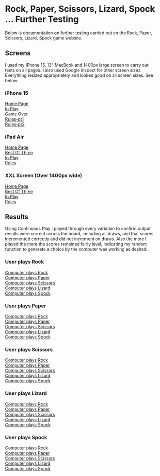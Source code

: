 # Rock, Paper, Scissors, Lizard, Spock ... Further Testing

Below is documentation on further testing carried out on the Rock, Paper, Scissors, Lizard, Spock game website.

## Screens

I used my iPhone 15, 13" MacBook and 1400px large screen to carry out tests on all pages. I also used Google Inspect for other screen sizes. Everything resized appropriately and looked good on all screen sizes. See below.

### iPhone 15

[Home Page](assets/readme/screenshots/testing/screens/iphone15-home.PNG)<br>
[In Play](assets/readme/screenshots/testing/screens/iphone15-inplay.PNG)<br>
[Game Over](assets/readme/screenshots/testing/screens/iphone15-bestofthree-end.PNG) <br>
[Rules-pt1](assets/readme/screenshots/testing/screens/iphone15-rules-top.PNG)<br>
[Rules-pt2](assets/readme/screenshots/testing/screens/iphone15-rules-bottom.PNG)<br>

### iPad Air

[Home Page](assets/readme/screenshots/testing/screens/ipadair-home.PNG)<br>
[Best Of Three](assets/readme/screenshots/testing/screens/ipadair-bestofthree.PNG)<br>
[In Play](assets/readme/screenshots/testing/screens/ipadair-inplay.PNG)<br>
[Rules](assets/readme/screenshots/testing/screens/ipadair-rules.PNG)<br>

### XXL Screen (Over 1400px wide)

[Home Page](assets/readme/screenshots/testing/screens/xxlscreen-home.PNG)<br>
[Best Of Three](assets/readme/screenshots/testing/screens/xxlscreen-bestofthree.PNG)<br>
[In Play](assets/readme/screenshots/testing/screens/xxlscreen-inplay.PNG)<br>
[Rules](assets/readme/screenshots/testing/screens/xxlscreen-rules.PNG)<br>

## Results

Using Continuous Play I played through every variation to confirm output results were correct across the board, including all draws, and that scores incremented correctly and did not increment on draws. Also the more I played the more the scores remained fairly level, indicating my random function to generate a choice by the computer was working as desired.

### User plays Rock

[Computer plays Rock](assets/readme/screenshots/testing/results/rock-rock.png)<br>
[Computer plays Paper](assets/readme/screenshots/testing/results/rock-paper.png)<br>
[Computer plays Scissors](assets/readme/screenshots/testing/results/rock-scissors.png)<br>
[Computer plays Lizard](assets/readme/screenshots/testing/results/rock-lizard.png)<br>
[Computer plays Spock](assets/readme/screenshots/testing/results/rock-spock.png)

### User plays Paper

[Computer plays Rock](assets/readme/screenshots/testing/results/paper-rock.png)<br>
[Computer plays Paper](assets/readme/screenshots/testing/results/paper-paper.png)<br>
[Computer plays Scissors](assets/readme/screenshots/testing/results/paper-scissors.png)<br>
[Computer plays Lizard](assets/readme/screenshots/testing/results/paper-lizard.png)<br>
[Computer plays Spock](assets/readme/screenshots/testing/results/paper-spock.png)

### User plays Scissors

[Computer plays Rock](assets/readme/screenshots/testing/results/scissors-rock.png)<br>
[Computer plays Paper](assets/readme/screenshots/testing/results/scissors-paper.png)<br>
[Computer plays Scissors](assets/readme/screenshots/testing/results/scissors-scissors.png)<br>
[Computer plays Lizard](assets/readme/screenshots/testing/results/scissors-lizard.png)<br>
[Computer plays Spock](assets/readme/screenshots/testing/results/scissors-spock.png)

### User plays Lizard

[Computer plays Rock](assets/readme/screenshots/testing/results/lizard-rock.png)<br>
[Computer plays Paper](assets/readme/screenshots/testing/results/lizard-paper.png)<br>
[Computer plays Scissors](assets/readme/screenshots/testing/results/lizard-scissors.png)<br>
[Computer plays Lizard](assets/readme/screenshots/testing/results/lizard-lizard.png)<br>
[Computer plays Spock](assets/readme/screenshots/testing/results/lizard-spock.png)

### User plays Spock

[Computer plays Rock](assets/readme/screenshots/testing/results/spock-rock.png)<br>
[Computer plays Paper](assets/readme/screenshots/testing/results/spock-paper.png)<br>
[Computer plays Scissors](assets/readme/screenshots/testing/results/spock-scissors.png)<br>
[Computer plays Lizard](assets/readme/screenshots/testing/results/spock-lizard.png)<br>
[Computer plays Spock](assets/readme/screenshots/testing/results/spock-spock.png)
